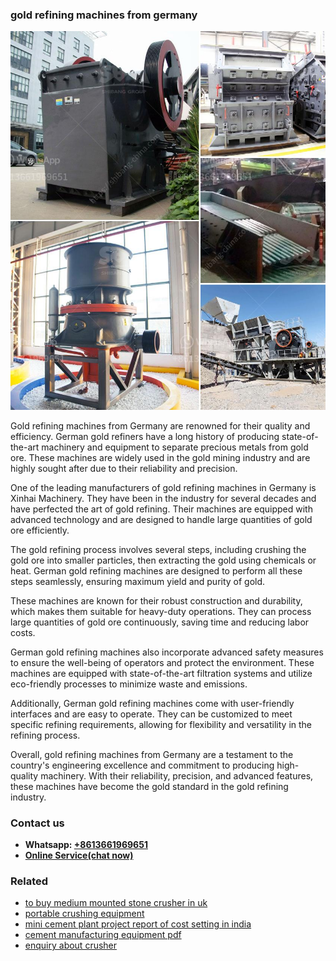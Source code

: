 <h3>gold refining machines from germany</h3><img src='1708497587.jpg' alt=''><p>Gold refining machines from Germany are renowned for their quality and efficiency. German gold refiners have a long history of producing state-of-the-art machinery and equipment to separate precious metals from gold ore. These machines are widely used in the gold mining industry and are highly sought after due to their reliability and precision.</p><p>One of the leading manufacturers of gold refining machines in Germany is Xinhai Machinery. They have been in the industry for several decades and have perfected the art of gold refining. Their machines are equipped with advanced technology and are designed to handle large quantities of gold ore efficiently.</p><p>The gold refining process involves several steps, including crushing the gold ore into smaller particles, then extracting the gold using chemicals or heat. German gold refining machines are designed to perform all these steps seamlessly, ensuring maximum yield and purity of gold.</p><p>These machines are known for their robust construction and durability, which makes them suitable for heavy-duty operations. They can process large quantities of gold ore continuously, saving time and reducing labor costs.</p><p>German gold refining machines also incorporate advanced safety measures to ensure the well-being of operators and protect the environment. These machines are equipped with state-of-the-art filtration systems and utilize eco-friendly processes to minimize waste and emissions.</p><p>Additionally, German gold refining machines come with user-friendly interfaces and are easy to operate. They can be customized to meet specific refining requirements, allowing for flexibility and versatility in the refining process.</p><p>Overall, gold refining machines from Germany are a testament to the country's engineering excellence and commitment to producing high-quality machinery. With their reliability, precision, and advanced features, these machines have become the gold standard in the gold refining industry.</p><h3>Contact us</h3><ul><li><strong>Whatsapp:&nbsp;<a href="https://wa.me/8613661969651">+8613661969651</a></strong></li><li><a href="https://swt.shibang-china.com/?git&amp;zhl&amp;gold refining machines from germany"><strong>Online Service(chat now)</strong></a></li></ul><h3>Related</h3><ul><li><a href='to buy medium mounted stone crusher in uk.md'>to buy medium mounted stone crusher in uk</a></li><li><a href='portable crushing equipment.md'>portable crushing equipment</a></li><li><a href='mini cement plant project report of cost setting in india.md'>mini cement plant project report of cost setting in india</a></li><li><a href='cement manufacturing equipment pdf.md'>cement manufacturing equipment pdf</a></li><li><a href='enquiry about crusher.md'>enquiry about crusher</a></li></ul>